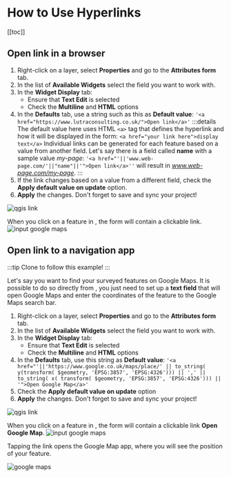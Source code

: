 # How to Use Hyperlinks
[[toc]]

## Open link in a browser

1. Right-click on a layer, select **Properties** and go to the **Attributes form** tab.
2. In the list of **Available Widgets** select the field you want to work with. 
3. In the **Widget Display** tab:
   - Ensure that **Text Edit** is selected
   - Check the **Multiline** and **HTML** options
4. In the **Defaults** tab, use a string such as this as **Default value**:
   `'<a href="https://www.lutraconsulting.co.uk/">Open link</a>'`
   :::details
   The default value here uses HTML `<a>` tag that defines the hyperlink and how it will be displayed in the form:
   `<a href="your link here">display text</a>`
   Individual links can be generated for each feature based on a value from another field. Let's say there is a field called **name** with a sample value *my-page*:
   `'<a href="'||'www.web-page.com/'||"name"||'">Open link</a>''` will result in *www.web-page.com/my-page*.
   :::
5. If the link changes based on a value from a different field, check the **Apply default value on update** option.
6. **Apply** the changes. Don't forget to save and sync your project!

![qgis link](./qgis-link.png)

When you click on a feature in <MobileAppName />, the form will contain a clickable link.
![input google maps](./input-link.png)

## Open link to a navigation app

:::tip
Clone <MerginMapsProject id="documentation/forms-navigation-link" /> to follow this example!
:::

Let's say you want to find your surveyed features on Google Maps. It is possible to do so directly from <MobileAppName />, you just need to set up a **text field** that will open Google Maps and enter the coordinates of the feature to the Google Maps search bar.

1. Right-click on a layer, select **Properties** and go to the **Attributes form** tab.
2. In the list of **Available Widgets** select the field you want to work with. 
3. In the **Widget Display** tab:
   - Ensure that **Text Edit** is selected
   - Check the **Multiline** and **HTML** options
4. In the **Defaults** tab, use this string as **Default value**:
   `'<a href="'||'https://www.google.co.uk/maps/place/' || to_string( y(transform( $geometry, 'EPSG:3857', 'EPSG:4326'))) || ',' || to_string( x( transform( $geometry, 'EPSG:3857', 'EPSG:4326'))) || '">Open Google Map</a>'`
5. Check the **Apply default value on update** option
6. **Apply** the changes. Don't forget to save and sync your project!

![qgis link](./qgis-google-maps.png)

When you click on a feature in <MobileAppName />, the form will contain a clickable link **Open Google Map**.
![input google maps](./input-google-maps.png)

Tapping the link opens the Google Map app, where you will see the position of your feature.

![google maps](./google-maps.png)

